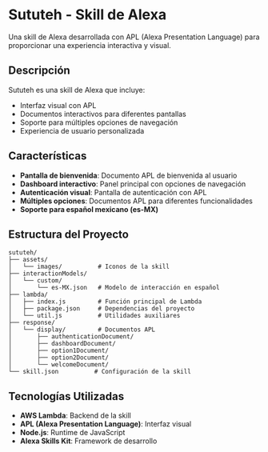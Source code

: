 # Sututeh - Skill de Alexa

Una skill de Alexa desarrollada con APL (Alexa Presentation Language) para proporcionar una experiencia interactiva y visual.

## Descripción

Sututeh es una skill de Alexa que incluye:

- Interfaz visual con APL
- Documentos interactivos para diferentes pantallas
- Soporte para múltiples opciones de navegación
- Experiencia de usuario personalizada

## Características

- **Pantalla de bienvenida**: Documento APL de bienvenida al usuario
- **Dashboard interactivo**: Panel principal con opciones de navegación
- **Autenticación visual**: Pantalla de autenticación con APL
- **Múltiples opciones**: Documentos APL para diferentes funcionalidades
- **Soporte para español mexicano (es-MX)**

## Estructura del Proyecto

```
sututeh/
├── assets/
│   └── images/          # Iconos de la skill
├── interactionModels/
│   └── custom/
│       └── es-MX.json   # Modelo de interacción en español
├── lambda/
│   ├── index.js         # Función principal de Lambda
│   ├── package.json     # Dependencias del proyecto
│   └── util.js          # Utilidades auxiliares
├── response/
│   └── display/         # Documentos APL
│       ├── authenticationDocument/
│       ├── dashboardDocument/
│       ├── option1Document/
│       ├── option2Document/
│       └── welcomeDocument/
└── skill.json          # Configuración de la skill
```

## Tecnologías Utilizadas

- **AWS Lambda**: Backend de la skill
- **APL (Alexa Presentation Language)**: Interfaz visual
- **Node.js**: Runtime de JavaScript
- **Alexa Skills Kit**: Framework de desarrollo


